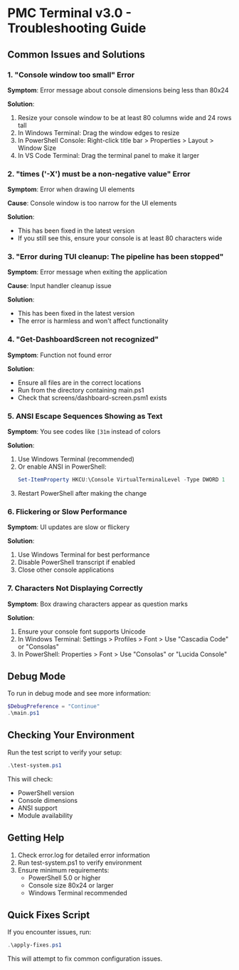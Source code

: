 # PMC Terminal v3.0 - Troubleshooting Guide

## Common Issues and Solutions

### 1. "Console window too small" Error

**Symptom**: Error message about console dimensions being less than 80x24

**Solution**:
1. Resize your console window to be at least 80 columns wide and 24 rows tall
2. In Windows Terminal: Drag the window edges to resize
3. In PowerShell Console: Right-click title bar > Properties > Layout > Window Size
4. In VS Code Terminal: Drag the terminal panel to make it larger

### 2. "times ('-X') must be a non-negative value" Error

**Symptom**: Error when drawing UI elements

**Cause**: Console window is too narrow for the UI elements

**Solution**: 
- This has been fixed in the latest version
- If you still see this, ensure your console is at least 80 characters wide

### 3. "Error during TUI cleanup: The pipeline has been stopped"

**Symptom**: Error message when exiting the application

**Cause**: Input handler cleanup issue

**Solution**: 
- This has been fixed in the latest version
- The error is harmless and won't affect functionality

### 4. "Get-DashboardScreen not recognized"

**Symptom**: Function not found error

**Solution**: 
- Ensure all files are in the correct locations
- Run from the directory containing main.ps1
- Check that screens/dashboard-screen.psm1 exists

### 5. ANSI Escape Sequences Showing as Text

**Symptom**: You see codes like `[31m` instead of colors

**Solution**:
1. Use Windows Terminal (recommended)
2. Or enable ANSI in PowerShell:
   ```powershell
   Set-ItemProperty HKCU:\Console VirtualTerminalLevel -Type DWORD 1
   ```
3. Restart PowerShell after making the change

### 6. Flickering or Slow Performance

**Symptom**: UI updates are slow or flickery

**Solution**:
1. Use Windows Terminal for best performance
2. Disable PowerShell transcript if enabled
3. Close other console applications

### 7. Characters Not Displaying Correctly

**Symptom**: Box drawing characters appear as question marks

**Solution**:
1. Ensure your console font supports Unicode
2. In Windows Terminal: Settings > Profiles > Font > Use "Cascadia Code" or "Consolas"
3. In PowerShell: Properties > Font > Use "Consolas" or "Lucida Console"

## Debug Mode

To run in debug mode and see more information:

```powershell
$DebugPreference = "Continue"
.\main.ps1
```

## Checking Your Environment

Run the test script to verify your setup:

```powershell
.\test-system.ps1
```

This will check:
- PowerShell version
- Console dimensions
- ANSI support
- Module availability

## Getting Help

1. Check error.log for detailed error information
2. Run test-system.ps1 to verify environment
3. Ensure minimum requirements:
   - PowerShell 5.0 or higher
   - Console size 80x24 or larger
   - Windows Terminal recommended

## Quick Fixes Script

If you encounter issues, run:

```powershell
.\apply-fixes.ps1
```

This will attempt to fix common configuration issues.

